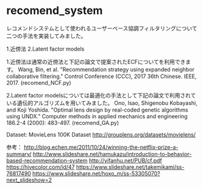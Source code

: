 # recomend_system

レコメンドシステムとして使われるユーザーベース協調フィルタリングについて二つの手法を実装してみました。

1.近傍法
2.Latent factor models

1.近傍法は通常の近傍法と下記の論文で提案されたECFについてを利用できます。
Wang, Bin, et al. "Recommendation strategy using expanded neighbor collaborative filtering." Control Conference (CCC), 2017 36th Chinese. IEEE, 2017.
(recomend_NCF.py)

2.Latent factor modelsについては最適化の手法として下記の論文で利用されている遺伝的アルゴリズムを用いてみました。
Ono, Isao, Shigenobu Kobayashi, and Koji Yoshida. "Optimal lens design by real-coded genetic algorithms using UNDX." Computer methods in applied mechanics and engineering 186.2-4 (2000): 483-497.
(recomend_GA.py)

Dataset: MovieLens 100K Dataset
http://grouplens.org/datasets/movielens/

参考：
http://blog.echen.me/2011/10/24/winning-the-netflix-prize-a-summary/
http://www.slideshare.net/hamukazu/introduction-to-behavior-based-recommendation-system 
http://yifanhu.net/PUB/cf.pdf
https://hivecolor.com/id/47
https://www.slideshare.net/takemikami/ss-76817490
https://www.slideshare.net/hoxo_m/ss-53305070?next_slideshow=2 
